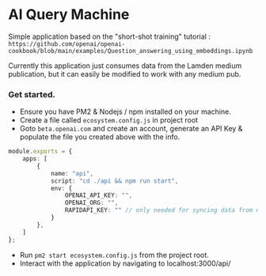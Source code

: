 # AI Query Machine

Simple application based on the "short-shot training" tutorial : `https://github.com/openai/openai-cookbook/blob/main/examples/Question_answering_using_embeddings.ipynb`

Currently this application just consumes data from the Lamden medium publication, but it can easily be modified to work with any medium pub.

### Get started.

* Ensure you have PM2 & Nodejs / npm installed on your machine.
* Create a file called `ecosystem.config.js` in project root
* Goto `beta.openai.com` and create an account, generate an API Key & populate the file you created above with the info.
```typescript
module.exports = {
	apps: [
		{
			name: "api",
			script: "cd ./api && npm run start",
			env: {
				OPENAI_API_KEY: "",
                OPENAI_ORG: "",
                RAPIDAPI_KEY: "" // only needed for syncing data from medium
			}
		},
	]
};
```
* Run `pm2 start ecosystem.config.js` from the project root.
* Interact with the application by navigating to localhost:3000/api/